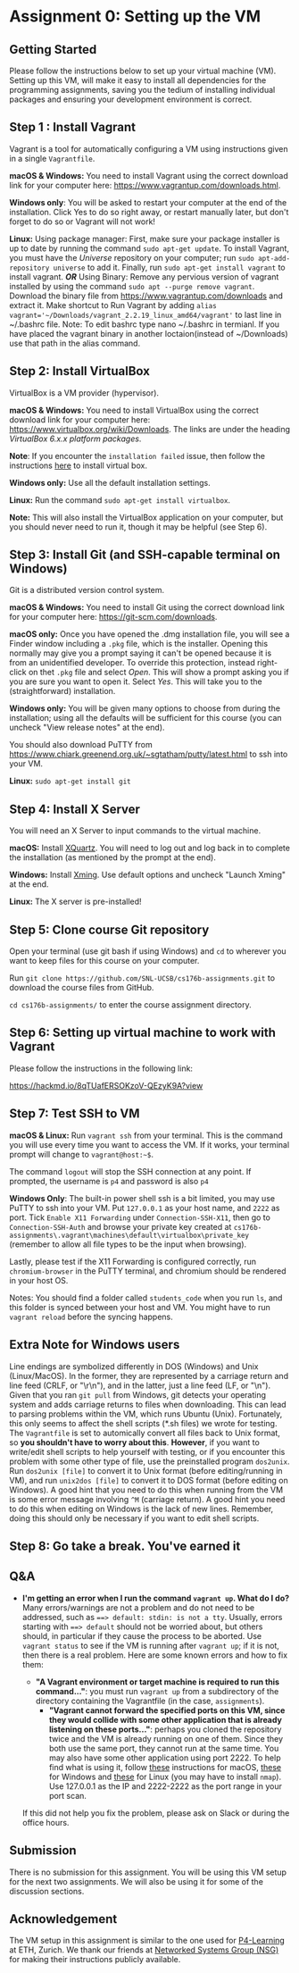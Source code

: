# Assignment 0: Setting up the VM

<!-- This is not a group assignment. You are not allowed to copy or look at code from other students. However, you are welcome to discuss the assignments with other students without sharing code. -->

## Getting Started

<!-- You will need to set up a virtual machine (VM) to complete this assignment. Please follow the instructions [here](https://github.com/agupta13/cs176b-assignments/blob/main/assignment0/vm%20setup.md) to set up your VM. -->

Please follow the instructions below to set up your virtual machine (VM). Setting up this VM, will make it easy to install all dependencies for the programming assignments, saving you the tedium of installing individual packages and ensuring your development environment is correct.

## Step 1 : Install Vagrant

Vagrant is a tool for automatically configuring a VM using instructions given in a single `Vagrantfile`.

**macOS & Windows:** You need to install Vagrant using the correct download link for your computer here: <https://www.vagrantup.com/downloads.html>.

**Windows only**: You will be asked to restart your computer at the end of the installation. Click Yes to do so right away, or restart manually later, but don't forget to do so or Vagrant will not work!

**Linux:** 
Using package manager: First, make sure your package installer is up to date by running the
command `sudo apt-get update`. To install Vagrant, you must have the *Universe*
repository on your computer; run `sudo apt-add-repository universe` to add it.
Finally, run `sudo apt-get install vagrant` to install vagrant.
***OR***
Using Binary: Remove any pervious version of vagrant installed by using the command `sudo apt --purge remove vagrant`. Download the binary file from https://www.vagrantup.com/downloads and extract it. Make shortcut to Run Vagrant by adding `alias vagrant='~/Downloads/vagrant_2.2.19_linux_amd64/vagrant'` to last line in ~/.bashrc file. Note: To edit bashrc type nano ~/.bashrc in termianl. If you have placed the vagrant binary in another loctaion(instead of ~/Downloads) use that path in the alias command.

## Step 2: Install VirtualBox

VirtualBox is a VM provider (hypervisor).

**macOS & Windows:** You need to install VirtualBox using the correct download
link for your computer here: <https://www.virtualbox.org/wiki/Downloads>. The
links are under the heading *VirtualBox 6.x.x platform packages*.

**Note**: If you encounter the `installation failed` issue, then follow the instructions [here](https://osxdaily.com/2018/12/31/install-run-virtualbox-macos-install-kernel-fails/) to install virtual box.

**Windows only:** Use all the default installation settings.

**Linux:** Run the command `sudo apt-get install virtualbox`.

**Note:** This will also install the VirtualBox application on your computer,
but you should never need to run it, though it may be helpful (see Step 6).

## Step 3: Install Git (and SSH-capable terminal on Windows)

Git is a distributed version control system.

**macOS & Windows:** You need to install Git using the correct download link
for your computer here: <https://git-scm.com/downloads>.

**macOS only:** Once you have opened the .dmg installation file, you will see a
Finder window including a `.pkg` file, which is the installer. Opening this
normally may give you a prompt saying it can't be opened because it is from an
unidentified developer. To override this protection, instead right-click on
thet `.pkg` file and select *Open*. This will show a prompt asking you if you are
sure you want to open it. Select *Yes*. This will take you to the
(straightforward) installation.

**Windows only:** You will be given many options to choose from during the
installation; using all the defaults will be sufficient for this course (you
can uncheck "View release notes" at the end).  

You should also download PuTTY from <https://www.chiark.greenend.org.uk/~sgtatham/putty/latest.html> to ssh into your VM.

**Linux:** `sudo apt-get install git`

## Step 4: Install X Server

You will need an X Server to input commands to the virtual machine.

**macOS:** Install [XQuartz](https://www.xquartz.org/). You will need to log
out and log back in to complete the installation (as mentioned by the prompt at
the end).

**Windows:** Install
[Xming](https://sourceforge.net/projects/xming/files/Xming/6.9.0.31/Xming-6-9-0-31-setup.exe/download).
Use default options and uncheck "Launch Xming" at the end.

**Linux:** The X server is pre-installed!

## Step 5: Clone course Git repository

Open your terminal (use git bash if using Windows) and `cd`
to wherever you want to keep files for this course on your computer.  

Run `git clone https://github.com/SNL-UCSB/cs176b-assignments.git` to
download the course files from GitHub.

`cd cs176b-assignments/` to enter the course assignment directory.

## Step 6: Setting up virtual machine to work with Vagrant
Please follow the instructions in the following link:

https://hackmd.io/8qTUafERSOKzoV-QEzyK9A?view
<!---
## Step 6: Provision virtual machine using Vagrant

`cd cs176b-assignments/assignment0` directory, run the command  `vagrant
up` to start the VM and provision it according to the Vagrantfile. You will
likely have to wait for at least an hour.

**Note 1**: The following commands will allow you to stop the VM at any point
(such as when you are done working on an assignment for the day):

* `vagrant suspend` will save the state of the VM and stop it.
* `vagrant halt` will gracefully shutdown the VM operating system and power
  down the VM.
* `vagrant destroy` will remove all traces of the VM from your system. If you
  have important files saved on the VM (like your assignment solutions) **DO
  NOT** use this command.

Additionally, the command `vagrant status` will allow you to check the status
of your machine in case you are unsure (e.g. running, powered off, saved...).
You must be in some subdirectory of the directory containing the Vagrantfile to
use any of the commands above, otherwise Vagrant will not know which VM you are
refering to.

**Note 2**: The VirtualBox application that was installed in Step 2 provides a
visual interface as an alternative to these commands, where you can see the
status of your VM and power it on/off or save its state. It is not recommended
to use it, however, since it is not integrated with Vagrant, and typing
commands should be no slower. It is also not an alternative to the initial
`vagrant up` since this creates the VM.
-->
## Step 7: Test SSH to VM

**macOS & Linux:**
Run `vagrant ssh` from your terminal. This is the command you will use every
time you want to access the VM. If it works, your terminal prompt will change
to `vagrant@host:~$`.

The command `logout` will stop the SSH connection at any point. If prompted, the username is `p4` and password is also `p4`

**Windows Only**:
The built-in power shell ssh is a bit limited, you may use PuTTY to ssh into your VM. Put `127.0.0.1` as your host name, and `2222` as port. Tick `Enable X11 Forwarding` under `Connection-SSH-X11`, then go to `Connection-SSH-Auth` and browse your private key created at `cs176b-assignments\.vagrant\machines\default\virtualbox\private_key` (remember to allow all file types to be the input when browsing).

Lastly, please test if the X11 Forwarding is configured correctly, run `chromium-browser` in the PuTTY terminal, and chromium should be rendered in your host OS.

Notes: You should find a folder called `students_code` when you run `ls`, and this folder is synced between your host and VM. You might have to run `vagrant reload` before the syncing happens.

## Extra Note for Windows users

Line endings are symbolized differently in DOS (Windows) and Unix
(Linux/MacOS). In the former, they are represented by a carriage return and
line feed (CRLF, or "\r\n"), and in the latter, just a line feed (LF, or "\n").
Given that you ran `git pull` from Windows, git detects your operating system
and adds carriage returns to files when downloading. This can lead to parsing
problems within the VM, which runs Ubuntu (Unix). Fortunately, this only seems
to affect the shell scripts (\*.sh files) we wrote for testing. The
`Vagrantfile` is set to automically convert all files back to Unix format, so
**you shouldn't have to worry about this**. **However**, if you want to
write/edit shell scripts to help yourself with testing, or if you encounter
this problem with some other type of file, use the preinstalled program
`dos2unix`. Run `dos2unix [file]` to convert it to Unix format (before
editing/running in VM), and run `unix2dos [file]` to convert it to DOS format
(before editing on Windows). A good hint that you need to do this when running
from the VM is some error message involving `^M` (carriage return). A good hint
you need to do this when editing on Windows is the lack of new lines. Remember,
doing this should only be necessary if you want to edit shell scripts.

## Step 8: Go take a break. You've earned it

## Q&A

* **I'm getting an error when I run the command `vagrant up`. What do I do?**
  Many errors/warnings are not a problem and do not need to be addressed, such
  as `==> default: stdin: is not a tty`. Usually, errors starting with `==>
  default` should not be worried about, but others should, in particular if
  they cause the process to be aborted. Use `vagrant status` to see if the VM
  is running after `vagrant up`; if it is not, then there is a real problem.
  Here are some known errors and how to fix them:
  * **"A Vagrant environment or target machine is required to run this
      command..."**: you must run `vagrant up` from a subdirectory of the
      directory containing the Vagrantfile (in the case, `assignments`).
    * **"Vagrant cannot forward the specified ports on this VM, since they
      would collide with some other application that is already listening on
      these ports..."**: perhaps you cloned the repository twice and the VM is
      already running on one of them. Since they both use the same port, they
      cannot run at the same time. You may also have some other application
      using port 2222. To help find what is using it, follow
      [these](http://osxdaily.com/2014/05/20/port-scanner-mac-network-utility/)
      instructions for macOS,
      [these](https://techtalk.gfi.com/scan-open-ports-in-windows-a-quick-guide/)
      for Windows and
      [these](https://wiki.archlinux.org/index.php/Nmap#Port_scan) for Linux
      (you may have to install `nmap`). Use 127.0.0.1 as the IP and 2222-2222
      as the port range in your port scan.

  If this did not help you fix the problem, please ask on Slack or during the office
  hours.


<!-- ## SSH into your VM

**Windows**: You may use PuTTY to ssh into your VM, detailed instruction can be found  [here](https://github.com/agupta13/cs176b-assignments/blob/main/assignment0/vm%20setup.md) in the `Test SSH to VM` step.

**Linux and macOS**:
Please help me with this @Sanjay -->

<!-- ## Git Clone project

In your ssh terminal, clone the project into your VM by using `git clone https://github.com/agupta13/cs176b-assignments.git`

## Execute Assignment configuration script

In your ssh terminal, execute the set-up script in `assignment0` folder by using `sudo bash config.sh`.

## Spin up a jupyter notebook server

In your ssh terminal, spawn a jupyter notebook server by using `sudo jupyter notebook --allow-root`. You will see an URL like the following: `http://localhost:8888/?token=xxxxxxx`, copy this URL.

## Log into jupyter notebook with a browser interface

ssh into the VM again with a new terminal, and inovke chromium by `chromium-browser`, and paste the URL you copied in the previous step. This will open a notebook with the instructions
for the rest of the assignment.  Work through this notebook from top to bottom
and complete the sections marked **TODO**.

**Remember to "Save and Checkpoint" (from the "File" menu) before you leave the
notebook or close your tab.**

## Jupyter Notebook

Jupyter Notebook (formerly called iPython Notebook) is a browser-based IDE with
a cell-based editor.

Every cell in a notebook can contain either code or text ("Markdown"). Begin
editing a cell by double-clicking it. You can execute the code in a cell (or
typeset the text) by pressing `shift-enter` with the cell selected.  Global
variables and functions are retained across cells. Save your work with the
"Save and Checkpoint" option in the "File" menu. If your code hangs, you can
interrupt it with the "Interrupt" option in the "Kernel" menu.  You can also
clear all variables and reset the environment with the "Restart" option in the
"Kernel" menu.

The "Help" menu contains many additional resources about Jupyter notebooks
(including a user interface tour, useful keyboard shortcuts, and links to
tutorials). -->

## Submission

There is no submission for this assignment. You will be using this VM setup for the next two assignments. We will also be using it for some of the discussion sections.

## Acknowledgement

The VM setup in this assignment is similar to the one used for [P4-Learning](https://github.com/nsg-ethz/p4-learning) at ETH, Zurich. We thank our friends at [Networked Systems Group (NSG)](https://nsg.ee.ethz.ch/home/) for making their instructions publicly available.
